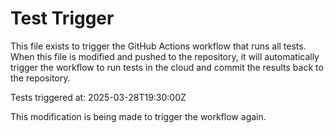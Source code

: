# Test Trigger

This file exists to trigger the GitHub Actions workflow that runs all tests. When this file is modified and pushed to the repository, it will automatically trigger the workflow to run tests in the cloud and commit the results back to the repository.

Tests triggered at: 2025-03-28T19:30:00Z

This modification is being made to trigger the workflow again.